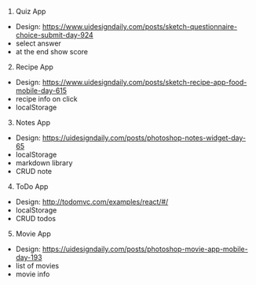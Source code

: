 1. Quiz App

- Design: https://www.uidesigndaily.com/posts/sketch-questionnaire-choice-submit-day-924
- select answer
- at the end show score

2. Recipe App
- Design: https://www.uidesigndaily.com/posts/sketch-recipe-app-food-mobile-day-615
- recipe info on click
- localStorage

3. Notes App
- Design: https://uidesigndaily.com/posts/photoshop-notes-widget-day-65
- localStorage
- markdown library
- CRUD note

4. ToDo App
- Design: http://todomvc.com/examples/react/#/
- localStorage
- CRUD todos

5. Movie App
- Design: https://uidesigndaily.com/posts/photoshop-movie-app-mobile-day-193
- list of movies
- movie info